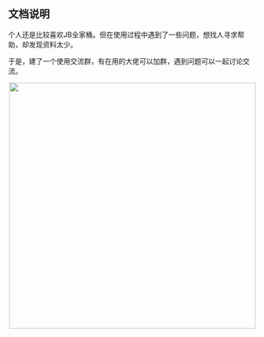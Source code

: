 ## 文档说明

个人还是比较喜欢JB全家桶。但在使用过程中遇到了一些问题，想找人寻求帮助，却发现资料太少。

于是，建了一个使用交流群，有在用的大佬可以加群，遇到问题可以一起讨论交流。

<div align=center><img width="500" height="500" src="https://user-images.githubusercontent.com/21314261/196210446-e517f81e-d8a5-49fe-a319-cd6b38b695ae.png"/></div>

